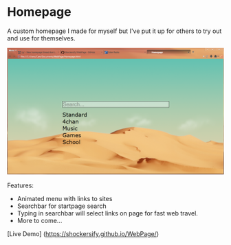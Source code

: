 Homepage
====

A custom homepage I made for myself but I've put it up for others to try out and use for themselves.

![Alt text](Screenshots/preview.png)

Features:

* Animated menu with links to sites
* Searchbar for startpage search
* Typing in searchbar will select links on page for fast web travel.
* More to come...

[Live Demo] (https://shockersify.github.io/WebPage/)
